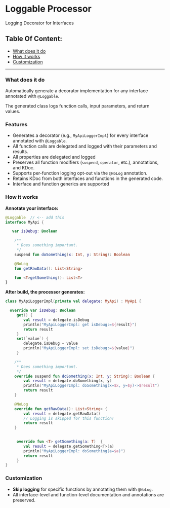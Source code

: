 # Loggable Processor

Logging Decorator for Interfaces


## Table Of Content:
- [What does it do](#what-it-does)
- [How it works](#how-it-works)
- [Customization](#customization)

---

### **What does it do**
Automatically generate a decorator implementation for any interface annotated with `@Loggable`.  

The generated class logs function calls, input parameters, and return values.


### **Features**

- Generates a decorator (e.g., `MyApiLoggerImpl`) for every interface annotated with `@Loggable`.
- All function calls are delegated and logged with their parameters and results.
- All properties are delegated and logged
- Preserves all function modifiers (`suspend`, `operator`, etc.), annotations, and KDoc.
- Supports per-function logging opt-out via the `@NoLog` annotation.
- Retains KDoc from both interfaces and functions in the generated code.
- Interface and function generics are supported



### **How it works**
**Annotate your interface:**
```kotlin
@Loggable  // <-- add this
interface MyApi {

   var isDebug: Boolean

    /**
     * Does something important.
     */
    suspend fun doSomething(x: Int, y: String): Boolean

    @NoLog
    fun getRawData(): List<String>

    fun <T>getSomething(): List<T>
}
```

**After build, the processor generates:**
```kotlin
class MyApiLoggerImpl(private val delegate: MyApi) : MyApi {

  override var isDebug: Boolean
     get() {
        val result = delegate.isDebug
        println("MyApiLoggerImpl: get isDebug:=${result}")
        return result
     }
     set(`value`) {
        delegate.isDebug = value
        println("MyApiLoggerImpl: set isDebug:=${value}")
     }

    /**
     * Does something important.
     */
    override suspend fun doSomething(x: Int, y: String): Boolean {
        val result = delegate.doSomething(x, y)
        println("MyApiLoggerImpl: doSomething(x=$x, y=$y)->$result")
        return result
    }

    @NoLog
    override fun getRawData(): List<String> {
        val result = delegate.getRawData()
        // Logging is skipped for this function!
        return result
    }

    
     override fun <T> getSomething(a: T)  {
        val result = delegate.getSomething<T>(a)
        println("MyApiLoggerImpl: doSomething(a=$a)")
        return result
     }
}
```

### **Customization**

- **Skip logging** for specific functions by annotating them with `@NoLog`.
- All interface-level and function-level documentation and annotations are preserved.


